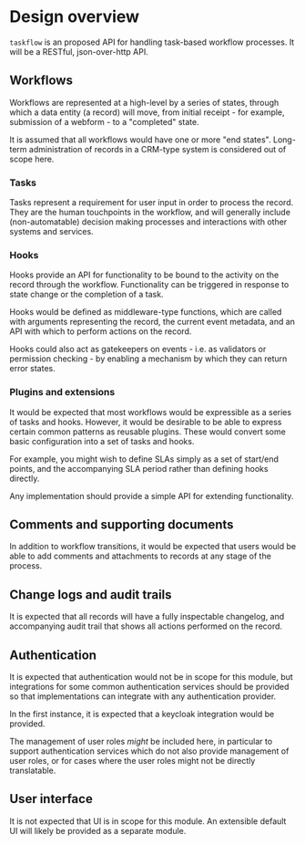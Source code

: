 # Design overview

`taskflow` is an proposed API for handling task-based workflow processes. It will be a RESTful, json-over-http API.

## Workflows

Workflows are represented at a high-level by a series of states, through which a data entity (a record) will move, from initial receipt - for example, submission of a webform - to a "completed" state.

It is assumed that all workflows would have one or more "end states". Long-term administration of records in a CRM-type system is considered out of scope here.

### Tasks

Tasks represent a requirement for user input in order to process the record. They are the human touchpoints in the workflow, and will generally include (non-automatable) decision making processes and interactions with other systems and services.

### Hooks

Hooks provide an API for functionality to be bound to the activity on the record through the workflow. Functionality can be triggered in response to state change or the completion of a task.

Hooks would be defined as middleware-type functions, which are called with arguments representing the record, the current event metadata, and an API with which to perform actions on the record.

Hooks could also act as gatekeepers on events - i.e. as validators or permission checking - by enabling a mechanism by which they can return error states.

### Plugins and extensions

It would be expected that most workflows would be expressible as a series of tasks and hooks. However, it would be desirable to be able to express certain common patterns as reusable plugins. These would convert some basic configuration into a set of tasks and hooks.

For example, you might wish to define SLAs simply as a set of start/end points, and the accompanying SLA period rather than defining hooks directly.

Any implementation should provide a simple API for extending functionality.

## Comments and supporting documents

In addition to workflow transitions, it would be expected that users would be able to add comments and attachments to records at any stage of the process.

## Change logs and audit trails

It is expected that all records will have a fully inspectable changelog, and accompanying audit trail that shows all actions performed on the record.

## Authentication

It is expected that authentication would not be in scope for this module, but integrations for some common authentication services should be provided so that implementations can integrate with any authentication provider.

In the first instance, it is expected that a keycloak integration would be provided.

The management of user roles _might_ be included here, in particular to support authentication services which do not also provide management of user roles, or for cases where the user roles might not be directly translatable.

## User interface

It is not expected that UI is in scope for this module. An extensible default UI will likely be provided as a separate module.
